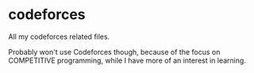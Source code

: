 # codeforces
All my codeforces related files.

Probably won't use Codeforces though, because of the focus on COMPETITIVE programming, while I have more of an interest in learning. 
